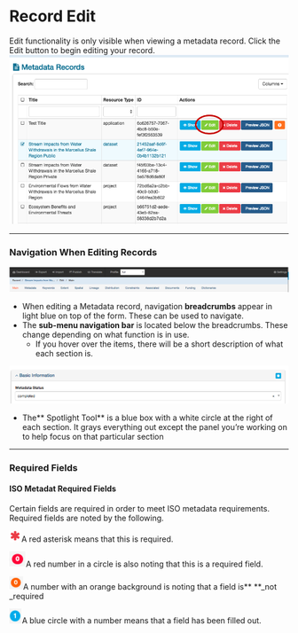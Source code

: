 # Record Edit

Edit functionality is only visible when viewing a metadata record. Click the Edit button to begin editing your record.![](/assets/edit_button.png)

---

### Navigation When Editing Records

![](/assets/high_level.png)

* When editing a Metadata record, navigation **breadcrumbs** appear in light blue on top of the form. These can be used to navigate. 
* The **sub-menu navigation bar** is located below the breadcrumbs.  These change depending on what function is in use.
  * If you hover over the items, there will be a short description of what each section is.

![](/assets/spotlight_tool.png)

* The** Spotlight Tool** is a blue box with a white circle at the right of each section.  It grays everything out except the panel you’re working on to help focus on that particular section

---

### **Required Fields**

#### ISO Metadat Required Fields

Certain fields are required in order to meet ISO metadata requirements. Required fields are noted by the following.

![](/assets/red_asterisk.png)A red asterisk means that this is required.

![](/assets/red_number.png)A red number in a circle is also noting that this is a required field.

![](/assets/orange_ast.png)A number with an orange background is noting that a field is** **\_not \_required

![](/assets/blue_number.png)A blue circle with a number means that a field has been filled out.

